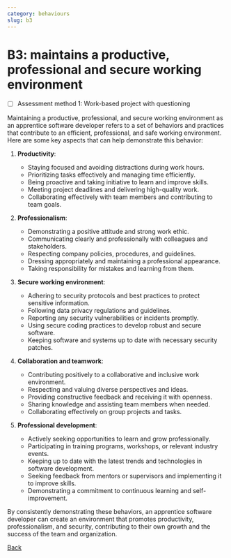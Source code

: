 ```yaml
---
category: behaviours
slug: b3
---
```


# B3: maintains a productive, professional and secure working environment

- [ ] Assessment method 1: Work-based project with questioning

Maintaining a productive, professional, and secure working environment as an apprentice software developer refers to a set of behaviors and practices that contribute to an efficient, professional, and safe working environment. Here are some key aspects that can help demonstrate this behavior:

1. **Productivity**:

   - Staying focused and avoiding distractions during work hours.
   - Prioritizing tasks effectively and managing time efficiently.
   - Being proactive and taking initiative to learn and improve skills.
   - Meeting project deadlines and delivering high-quality work.
   - Collaborating effectively with team members and contributing to team goals.

2. **Professionalism**:

   - Demonstrating a positive attitude and strong work ethic.
   - Communicating clearly and professionally with colleagues and stakeholders.
   - Respecting company policies, procedures, and guidelines.
   - Dressing appropriately and maintaining a professional appearance.
   - Taking responsibility for mistakes and learning from them.

3. **Secure working environment**:

   - Adhering to security protocols and best practices to protect sensitive information.
   - Following data privacy regulations and guidelines.
   - Reporting any security vulnerabilities or incidents promptly.
   - Using secure coding practices to develop robust and secure software.
   - Keeping software and systems up to date with necessary security patches.

4. **Collaboration and teamwork**:

   - Contributing positively to a collaborative and inclusive work environment.
   - Respecting and valuing diverse perspectives and ideas.
   - Providing constructive feedback and receiving it with openness.
   - Sharing knowledge and assisting team members when needed.
   - Collaborating effectively on group projects and tasks.

5. **Professional development**:
   - Actively seeking opportunities to learn and grow professionally.
   - Participating in training programs, workshops, or relevant industry events.
   - Keeping up to date with the latest trends and technologies in software development.
   - Seeking feedback from mentors or supervisors and implementing it to improve skills.
   - Demonstrating a commitment to continuous learning and self-improvement.

By consistently demonstrating these behaviors, an apprentice software developer can create an environment that promotes productivity, professionalism, and security, contributing to their own growth and the success of the team and organization.

[Back](../README.md)
